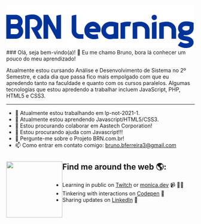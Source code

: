 <img src="images/logo-learning.png" alt="logo brn-learning">
### Olá, seja bem-vindo(a)! 👋
Eu me chamo Bruno, bora lá conhecer um pouco do meu aprendizado!

Atualmente estou cursando Análise e Desenvolvimento de Sistema no 2º Semestre, e cada dia que passa fico mais empolgado com que eu apredendo tanto na faculdade e quanto com os cursos paralelos. Algumas tecnologias que estou apredendo a trabalhar incluem JavaScript, PHP, HTML5 e CSS3.
<hr>

- 🔭 Atualmente estou trabalhando em lp-not-2021-1.
- 🌱 Atualmente estou aprendendo Javascript/HTML5/CSS3.
- 👯 Estou procurando colaborar em Aastech Corporation!
- 🤔 Estou procurando ajuda com Javascript!!!
- 💬 Pergunte-me sobre o Projeto BRN.com.br! 
- 📫 Como entrar em contato comigo: bruno.bferreira3@gmail.com



## Find me around the web 🌎: <a href="#"><img align="left" width="150" height="150" src=""></a>
- Learning in public on <a href="#">Twitch</a> or <a href="">monica.dev</a> 📹 ✍🏾
- Tinkering with interactions on <a href=""> Codepen</a> 🏓
- Sharing updates on <a href="">LinkedIn</a> 💼

